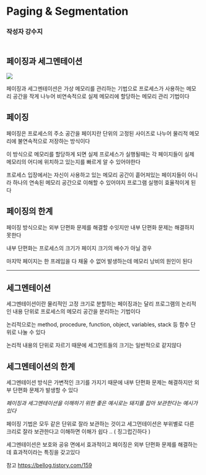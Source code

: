 # Paging & Segmentation
### **작성자 강수지** <br><br>

## 페이징과 세그멘테이션

<img src="https://img1.daumcdn.net/thumb/R1280x0/?scode=mtistory2&fname=https%3A%2F%2Fblog.kakaocdn.net%2Fdn%2FcfmCxL%2FbtrFE5U7P2j%2FZeuCmS4E5a0GzexXTGZdcK%2Fimg.png">

페이징과 세그멘테이션은 가상 메모리를 관리하는 기법으로 프로세스가 사용하는 메모리 공간을 작게 나누어 비연속적으로 실제 메모리에 할당하는 메모리 관리 기법이다

## 페이징
페이징은 프로세스의 주소 공간을 페이지란 단위의 고정된 사이즈로 나누어 물리적 메모리에 불연속적으로 저장하는 방식이다

이 방식으로 메모리를 할당하게 되면 실제 프로세스가 실행될때는 각 페이지들이 실제 메모리의 어디에 위치하고 있는지를 빠르게 알 수 있어야한다

프로세스 입장에서는 자신이 사용하고 있는 메모리 공간이 흩어져있는 페이지들이 아니라 하나의 연속된 메모리 공간으로 이해할 수 있어야지 프로그램 실행이 효율적이게 된다


## 페이징의 한계
페이징 방식으로는 외부 단편화 문제를 해결할 수잇지만 내부 단편화 문제는 해결하지 못한다

내부 단편화는 프로세스의 크기가 페이지 크기의 배수가 아닐 경우

마지막 페이지는 한 프레임을 다 채울 수 없어 발생하는데 메모리 낭비의 원인이 된다

---

## 세그멘테이션
세그멘테이션이란 물리적인 고정 크기로 분할하는 페이징과는 달리 프로그램의 논리적인 내용 단위로 프로세스의 메모리 공간을 분리하는 기법이다

논리적으로는 method, procedure, function, object, variables, stack 등 함수 단위로 나눌 수 있다

논리적 내용의 단위로 자르기 때문에 세그먼트들의 크기는 일반적으로 같지않다


## 세그멘테이션의 한계
세그멘테이션 방식은 가변적인 크기를 가지기 때문에 내부 단편화 문제는 해결하지만 외부 단편화 문제가 발생할 수 있다

*페이징과 세그멘테이션을 이해하기 위한 좋은 예시로는 돼지를 잡아 보관한다는 예시가 있다*

페이징 기법은 모두 같은 단위로 잘라 보관하는 것이고 세그먼테이션은 부위별로 다른 크리로 잘라 보관한다고 이해하면 이해가 쉽다 .. ( 징그럽긴하다 )

세그멘테이션은 보호와 공유 면에서 효과적이고 페이징은 외부 단편화 문제를 해결하는데 효과적이라는 특징을 갖고있다

 

참고 https://bellog.tistory.com/159

